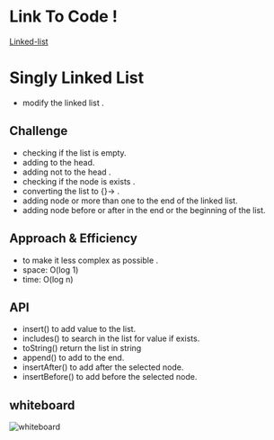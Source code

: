 # Link To Code !

[Linked-list ](https://github.com/IbrahimAljabr/data-structures-and-algorithms/blob/master/javascript/linkedList/linked-list.js)

# Singly Linked List

- modify the linked list .

## Challenge

- checking if the list is empty.
- adding to the head.
- adding not to the head .
- checking if the node is exists .
- converting the list to {}-> .
- adding node or more than one to the end of the linked list.
- adding node before or after in the end or the beginning of the list.

## Approach & Efficiency

- to make it less complex as possible .
- space: O(log 1)
- time: O(log n)

## API

- insert() to add value to the list.
- includes() to search in the list for value if exists.
- toString() return the list in string
- append() to add to the end.
- insertAfter() to add after the selected node.
- insertBefore() to add before the selected node.

## whiteboard

![whiteboard](/code6.png)
